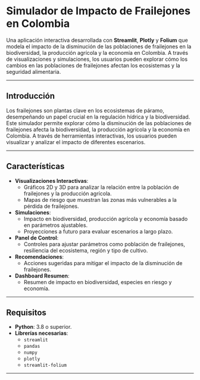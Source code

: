 # Simulador de Impacto de Frailejones en Colombia

Una aplicación interactiva desarrollada con **Streamlit**, **Plotly** y **Folium** que modela el impacto de la disminución de las poblaciones de frailejones en la biodiversidad, la producción agrícola y la economía en Colombia. A través de visualizaciones y simulaciones, los usuarios pueden explorar cómo los cambios en las poblaciones de frailejones afectan los ecosistemas y la seguridad alimentaria.

---
## Introducción

Los frailejones son plantas clave en los ecosistemas de páramo, desempeñando un papel crucial en la regulación hídrica y la biodiversidad. Este simulador permite explorar cómo la disminución de las poblaciones de frailejones afecta la biodiversidad, la producción agrícola y la economía en Colombia. A través de herramientas interactivas, los usuarios pueden visualizar y analizar el impacto de diferentes escenarios.

---
## Características

- **Visualizaciones Interactivas**:
  - Gráficos 2D y 3D para analizar la relación entre la población de frailejones y la producción agrícola.
  - Mapas de riesgo que muestran las zonas más vulnerables a la pérdida de frailejones.
- **Simulaciones**:
  - Impacto en biodiversidad, producción agrícola y economía basado en parámetros ajustables.
  - Proyecciones a futuro para evaluar escenarios a largo plazo.
- **Panel de Control**:
  - Controles para ajustar parámetros como población de frailejones, resiliencia del ecosistema, región y tipo de cultivo.
- **Recomendaciones**:
  - Acciones sugeridas para mitigar el impacto de la disminución de frailejones.
- **Dashboard Resumen**:
  - Resumen de impacto en biodiversidad, especies en riesgo y economía.

---

## Requisitos

- **Python**: 3.8 o superior.
- **Librerías necesarias**:
  - `streamlit`
  - `pandas`
  - `numpy`
  - `plotly`
  - `streamlit-folium`

---
